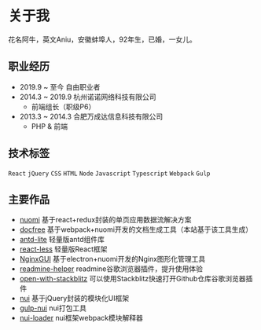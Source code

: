 # 关于我

花名阿牛，英文Aniu，安徽蚌埠人，92年生，已婚，一女儿。

## 职业经历

- 2019.9 ~ 至今 自由职业者
- 2014.3 ~ 2019.9 杭州诺诺网络科技有限公司
  - 前端组长（职级P6）
- 2013.3 ~ 2014.3 合肥万成达信息科技有限公司
  - PHP & 前端

## 技术标签

`React`
`jQuery`
`CSS`
`HTML`
`Node`
`Javascript`
`Typescript`
`Webpack`
`Gulp`

## 主要作品

- [nuomi](https://github.com/nuomijs/nuomi) 基于react+redux封装的单页应用数据流解决方案
- [docfree](https://github.com/yinjiazeng/docfree) 基于webpack+nuomi开发的文档生成工具（本站基于该工具生成）
- [antd-lite](https://github.com/yinjiazeng/antd-lite) 轻量版antd组件库
- [react-less](https://github.com/yinjiazeng/react-less) 轻量版React框架
- [NginxGUI](https://github.com/yinjiazeng/NginxGUI) 基于electron+nuomi开发的Nginx图形化管理工具
- [readmine-helper](https://github.com/yinjiazeng/readmine-helper) readmine谷歌浏览器插件，提升使用体验
- [open-with-stackblitz](https://github.com/yinjiazeng/open-with-stackblitz) 可以使用Stackblitz快速打开Github仓库谷歌浏览器插件
- [nui](https://github.com/yinjiazeng/nui) 基于jQuery封装的模块化UI框架
- [gulp-nui](https://github.com/yinjiazeng/gulp-nui) nui打包工具
- [nui-loader](https://github.com/yinjiazeng/gulp-nui) nui框架webpack模块解释器